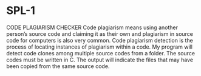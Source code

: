 # SPL-1
CODE PLAGIARISM CHECKER
Code plagiarism means using another person’s source code and claiming it as their own
and plagiarism in source code for computers is also very common. Code plagiarism
detection is the process of locating instances of plagiarism within a code. My program
will detect code clones among multiple source codes from a folder. The source codes
must be written in C. The output will indicate the files that may have been copied from
the same source code.
